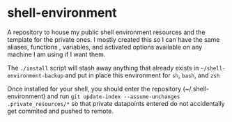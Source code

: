 # shell-environment

A repository to house my public shell environment resources and the template for the private ones.
I mostly created this so I can have the same aliases, functions , variables, and activated options available on any machine I am using if I want them.

The `./install` script will stash away anything that already exists in `~/shell-environment-backup` and put in place this environment for `sh`, `bash`, and `zsh`

Once installed for your shell, you should enter the repository (~/.shell-environment) and run `git update-index --assume-unchanges .private_resources/*` so that private datapoints entered do not accidentally get commited and pushed to remote.
